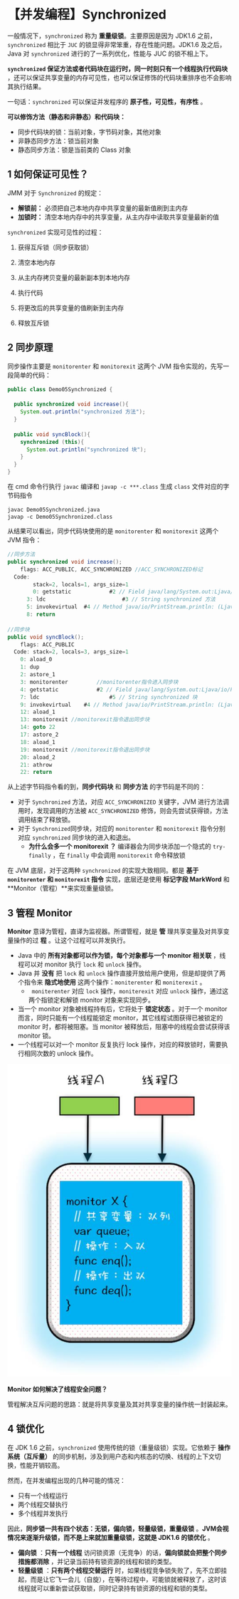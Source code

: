 # 【并发编程】Synchronized

一般情况下，`synchronized` 称为 **重量级锁**。主要原因是因为 JDK1.6 之前，`synchronized` 相比于 `JUC` 的锁显得非常笨重，存在性能问题。JDK1.6 及之后，Java 对 `synchronized` 进行的了一系列优化，性能与 JUC 的锁不相上下。

**`synchronized` 保证方法或者代码块在运行时，同一时刻只有一个线程执行代码块** ，还可以保证共享变量的内存可见性，也可以保证修饰的代码块重排序也不会影响其执行结果。

一句话：`synchronized` 可以保证并发程序的 **原子性，可见性，有序性** 。

**可以修饰方法（静态和非静态）和代码块：**

- 同步代码块的锁：当前对象，字节码对象，其他对象
- 非静态同步方法：锁当前对象
- 静态同步方法：锁是当前类的 Class 对象

## 1 如何保证可见性？

JMM 对于 `Synchronized` 的规定：

- **解锁前：** 必须把自己本地内存中共享变量的最新值刷到主内存
- **加锁时：** 清空本地内存中的共享变量，从主内存中读取共享变量最新的值

`synchronized` 实现可见性的过程：

1. 获得互斥锁（同步获取锁）
2. 清空本地内存

3. 从主内存拷贝变量的最新副本到本地内存

4. 执行代码

5. 将更改后的共享变量的值刷新到主内存

6. 释放互斥锁

## 2 同步原理

同步操作主要是 `monitorenter` 和 `monitorexit` 这两个 JVM 指令实现的，先写一段简单的代码：

```java
public class Demo05Synchronized { 
  
  public synchronized void increase(){ 
    System.out.println("synchronized 方法"); 
  }
  
  public void syncBlock(){ 
    synchronized (this){ 
      System.out.println("synchronized 块"); 
    } 
  } 
}
```

在 cmd 命令行执行 `javac` 编译和 `javap -c ***.class` 生成 `class` 文件对应的字节码指令

```
javac Demo05Synchronized.java 
javap -c Demo05Synchronized.class
```

从结果可以看出，同步代码块使用的是 `monitorenter` 和 `monitorexit` 这两个 JVM 指令：

```java
//同步方法 
public synchronized void increase(); 
	flags: ACC_PUBLIC, ACC_SYNCHRONIZED //ACC_SYNCHRONIZED标记 
  Code: 
		stack=2, locals=1, args_size=1 
  		0: getstatic 			#2 // Field java/lang/System.out:Ljava/io/PrintStream; 
      3: ldc 						#3 // String synchronized 方法 
      5: invokevirtual 	#4 // Method java/io/PrintStream.println: (Ljava/lang/String;)V 
      8: return

//同步块 
public void syncBlock();
	flags: ACC_PUBLIC 
  Code: stack=2, locals=3, args_size=1 
  	0: aload_0 
    1: dup
    2: astore_1 
    3: monitorenter 		//monitorenter指令进入同步块 
    4: getstatic 			#2 // Field java/lang/System.out:Ljava/io/PrintStream; 
    7: ldc 						#5 // String synchronized 块 
    9: invokevirtual 	#4 // Method java/io/PrintStream.println: (Ljava/lang/String;)V 
    12: aload_1 
    13: monitorexit //monitorexit指令退出同步块 
    14: goto 22	
    17: astore_2 
    18: aload_1 
    19: monitorexit //monitorexit指令退出同步块 
    20: aload_2 
    21: athrow 
    22: return
```

从上述字节码指令看的到，**同步代码块** 和 **同步方法** 的字节码是不同的：

- 对于 `Synchronized` 方法，对应 `ACC_SYNCHRONIZED` 关键字，JVM 进行方法调用时，发现调用的方法被 `ACC_SYNCHRONIZED` 修饰，则会先尝试获得锁，方法调用结束了释放锁。
- 对于 `Synchronized`同步块，对应的 `monitorenter` 和 `monitorexit` 指令分别对应 `synchronized` 同步块的进入和退出。
  - **为什么会多一个 monitorexit ？** 编译器会为同步块添加一个隐式的 `try-finally` ，在 `finally` 中会调用 `monitorexit` 命令释放锁

在 JVM 底层，对于这两种 `synchronized` 的实现大致相同。都是 **基于 `monitorenter` 和 `monitorexit` 指令** 实现，底层还是使用 **标记字段 MarkWord** 和 **Monitor（管程）**来实现重量级锁。

## 3 管程 Monitor

**Monitor** 意译为管程，直译为监视器。所谓管程，就是 **管** 理共享变量及对共享变量操作的过 **程** 。让这个过程可以并发执行。

- Java 中的 **所有对象都可以作为锁，每个对象都与一个 monitor 相关联** ，线程可以对 monitor 执行 `lock` 和 `unlock` 操作。
- Java 并 **没有** 把 `lock` 和 `unlock` 操作直接开放给用户使用，但是却提供了两个指令来 **隐式地使用** 这两个操作：`moniterenter` 和 `moniterexit` 。
  - ` moniterenter` 对应 `lock` 操作，`moniterexit` 对应 `unlock` 操作，通过这两个指锁定和解锁 monitor 对象来实现同步。
- 当一个 monitor 对象被线程持有后，它将处于 **锁定状态** 。对于一个 monitor 而言，同时只能有一个线程能锁定 monitor，其它线程试图获得已被锁定的 monitor 时，都将被阻塞。当 monitor 被释放后，阻塞中的线程会尝试获得该 monitor 锁。
- 一个线程可以对一个 monitor 反复执行 lock 操作，对应的释放锁时，需要执行相同次数的 unlock 操作。

![image-20230606205850118](./【并发编程】Synchronized.assets/image-20230606205850118.png)

**Monitor 如何解决了线程安全问题？**

管程解决互斥问题的思路：就是将共享变量及其对共享变量的操作统一封装起来。

## 4 锁优化

在 JDK 1.6 之前，`synchronized` 使用传统的锁（重量级锁）实现。它依赖于 **操作系统（互斥量）** 的同步机制，涉及到用户态和内核态的切换、线程的上下文切换，性能开销较高。

然而，在并发编程出现的几种可能的情况：

- 只有一个线程运行
- 两个线程交替执行
- 多个线程并发执行

因此，**同步锁一共有四个状态：无锁，偏向锁，轻量级锁，重量级锁** 。**JVM会视情况来逐渐升级锁，而不是上来就加重量级锁，这就是 JDK1.6 的锁优化** 。

- **偏向锁** ：**只有一个线程** 访问锁资源（无竞争）的话，**偏向锁就会把整个同步措施都消除** ，并记录当前持有锁资源的线程和锁的类型。
- **轻量级锁** ：**只有两个线程交替运行** 时，如果线程竞争锁失败了，先不立即挂起，而是让它飞一会儿（自旋），在等待过程中，可能锁就被释放了，这时该线程就可以重新尝试获取锁，同时记录持有锁资源的线程和锁的类型。













